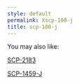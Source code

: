 ```yaml
---
style: default
permalink: Xscp-100-j
title: scp-100-j
---
```

You may also like:

[SCP-2183](http://scp-wiki.net/scp-2183)

[SCP-1459-J](http://scp-wiki.net/scp-1459-j)

